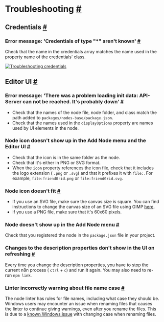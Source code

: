 # Troubleshooting [\#](https://docs.n8n.io/integrations/creating-nodes/test/troubleshooting-node-development/\#troubleshooting "Permanent link")

## Credentials [\#](https://docs.n8n.io/integrations/creating-nodes/test/troubleshooting-node-development/\#credentials "Permanent link")

### Error message: 'Credentials of type "\*" aren't known' [\#](https://docs.n8n.io/integrations/creating-nodes/test/troubleshooting-node-development/\#error-message-credentials-of-type-arent-known "Permanent link")

Check that the name in the credentials array matches the name used in the property name of the credentials' class.

[![Troubleshooting credentials](https://docs.n8n.io/_images/integrations/creating-nodes/troubleshooting-credentials-1.png)](https://docs.n8n.io/_images/integrations/creating-nodes/troubleshooting-credentials-1.png)

## Editor UI [\#](https://docs.n8n.io/integrations/creating-nodes/test/troubleshooting-node-development/\#editor-ui "Permanent link")

### Error message: 'There was a problem loading init data: API-Server can not be reached. It's probably down' [\#](https://docs.n8n.io/integrations/creating-nodes/test/troubleshooting-node-development/\#error-message-there-was-a-problem-loading-init-data-api-server-can-not-be-reached-its-probably-down "Permanent link")

- Check that the names of the node file, node folder, and class match the path added to `packages/nodes-base/package.json`.
- Check that the names used in the `displayOptions` property are names used by UI elements in the node.

### Node icon doesn't show up in the Add Node menu and the Editor UI [\#](https://docs.n8n.io/integrations/creating-nodes/test/troubleshooting-node-development/\#node-icon-doesnt-show-up-in-the-add-node-menu-and-the-editor-ui "Permanent link")

- Check that the icon is in the same folder as the node.
- Check that it's either in PNG or SVG format.
- When the `icon` property references the icon file, check that it includes the logo extension ( `.png` or `.svg`) and that it prefixes it with `file:`. For example, `file:friendGrid.png` or `file:friendGrid.svg`.

### Node icon doesn't fit [\#](https://docs.n8n.io/integrations/creating-nodes/test/troubleshooting-node-development/\#node-icon-doesnt-fit "Permanent link")

- If you use an SVG file, make sure the canvas size is square. You can find instructions to change the canvas size of an SVG file using GIMP [here](https://docs.gimp.org/2.10/en/gimp-image-resize.html).
- If you use a PNG file, make sure that it's 60x60 pixels.

### Node doesn't show up in the Add Node menu [\#](https://docs.n8n.io/integrations/creating-nodes/test/troubleshooting-node-development/\#node-doesnt-show-up-in-the-add-node-menu "Permanent link")

Check that you registered the node in the `package.json` file in your project.

### Changes to the description properties don't show in the UI on refreshing [\#](https://docs.n8n.io/integrations/creating-nodes/test/troubleshooting-node-development/\#changes-to-the-description-properties-dont-show-in-the-ui-on-refreshing "Permanent link")

Every time you change the description properties, you have to stop the current n8n process ( `ctrl` \+ `c`) and run it again. You may also need to re-run `npm link`.

### Linter incorrectly warning about file name case [\#](https://docs.n8n.io/integrations/creating-nodes/test/troubleshooting-node-development/\#linter-incorrectly-warning-about-file-name-case "Permanent link")

The node linter has rules for file names, including what case they should be. Windows users may encounter an issue when renaming files that causes the linter to continue giving warnings, even after you rename the files. This is due to a [known Windows issue](https://answers.microsoft.com/en-us/windows/forum/all/file-renaming-when-changing-case-doesnt-work/aa15ff7c-dd2d-4ed3-bcce-799ca90d4e58) with changing case when renaming files.